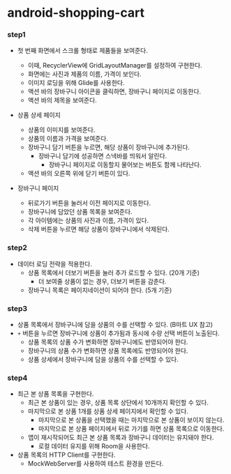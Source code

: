 # android-shopping-cart


### step1

- 첫 번째 화면에서 스크롤 형태로 제품들을 보여준다.
  - 이때, RecyclerView에 GridLayoutManager를 설정하여 구현한다.
  - 화면에는 사진과 제품의 이름, 가격이 보인다.
  - 이미지 로딩을 위해 Glide를 사용한다.
  - 액션 바의 장바구니 아이콘을 클릭하면, 장바구니 페이지로 이동한다.
  - 액션 바의 제목을 보여준다.

- 상품 상세 페이지
  - 상품의 이미지를 보여준다.
  - 상품의 이름과 가격을 보여준다.
  - 장바구니 담기 버튼을 누르면, 해당 상품이 장바구니에 추가된다.
    - 장바구니 담기에 성공하면 스낵바를 띄워서 알린다.
      - 장바구니 페이지로 이동할지 물어보는 버튼도 함께 나타난다.
  - 액션 바의 오른쪽 위에 닫기 버튼이 있다.
  
- 장바구니 페이지
  - 뒤로가기 버튼을 눌러서 이전 페이지로 이동한다.
  - 장바구니에 담았던 상품 목록을 보여준다.
  - 각 아이템에는 상품의 사진과 이름, 가격이 있다.
  - 삭제 버튼을 누르면 해당 상품이 장바구니에서 삭제된다.


### step2

- 데이터 로딩 전략을 적용한다.
  - 상품 목록에서 더보기 버튼을 눌러 추가 로드할 수 있다. (20개 기준)
    - 더 보여줄 상품이 없는 경우, 더보기 버튼을 감춘다.
  - 장바구니 목록은 페이지네이션이 되어야 한다. (5개 기준)


### step3

- 상품 목록에서 장바구니에 담을 상품의 수를 선택할 수 있다. (B마트 UX 참고)
- `+` 버튼을 누르면 장바구니에 상품이 추가됨과 동시에 수량 선택 버튼이 노출된다.
  - 상품 목록의 상품 수가 변화하면 장바구니에도 반영되어야 한다.
  - 장바구니의 상품 수가 변화하면 상품 목록에도 반영되어야 한다.
  - 상품 상세에서 장바구니에 담을 상품의 수를 선택할 수 있다.


### step4

- 최근 본 상품 목록을 구현한다.
  - 최근 본 상품이 있는 경우, 상품 목록 상단에서 10개까지 확인할 수 있다.
  - 마지막으로 본 상품 1개를 상품 상세 페이지에서 확인할 수 있다.
    - 마지막으로 본 상품을 선택했을 때는 마지막으로 본 상품이 보이지 않는다.
    - 마지막으로 본 상품 페이지에서 뒤로 가기를 하면 상품 목록으로 이동한다.
  - 앱이 재시작되어도 최근 본 상품 목록과 장바구니 데이터는 유지돼야 한다.
    - 로컬 데이터 유지를 위해 Room을 사용한다.
- 상품 목록의 HTTP Client를 구현한다.
  - MockWebServer를 사용하여 테스트 환경을 만든다.
